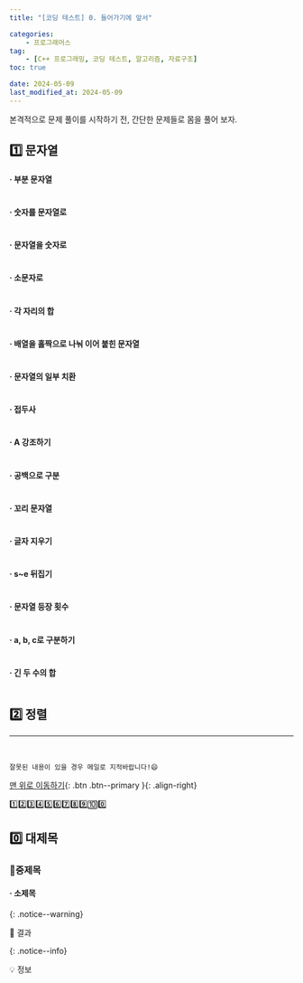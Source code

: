 ```yaml
---
title: "[코딩 테스트] 0. 들어가기에 앞서"

categories: 
    - 프로그래머스
tag: 
    - [C++ 프로그래밍, 코딩 테스트, 알고리즘, 자료구조]
toc: true

date: 2024-05-09
last_modified_at: 2024-05-09
---
```


본격적으로 문제 풀이를 시작하기 전, 간단한 문제들로 몸을 풀어 보자.



## 1️⃣ 문자열

#### · 부분 문자열

```c++

```



#### · 숫자를 문자열로

```c++

```



#### · 문자열을 숫자로

```c++

```



#### · 소문자로

```c++

```



#### · 각 자리의 합

```c++

```



#### · 배열을 홀짝으로 나눠 이어 붙힌 문자열

```c++

```



#### · 문자열의 일부 치환

```c++

```



#### · 접두사

```c++

```



#### · A 강조하기

```c++

```



#### · 공백으로 구분

```c++

```



#### · 꼬리 문자열

```c++

```



#### · 글자 지우기

```c++

```



#### · s~e 뒤집기

```c++

```



#### · 문자열 등장 횟수

```c++

```



#### · a, b, c로 구분하기

```c++

```



#### · 긴 두 수의 합

```c++

```



## 2️⃣ 정렬








***

<br>

    잘못된 내용이 있을 경우 메일로 지적바랍니다!😄

[맨 위로 이동하기](#){: .btn .btn--primary }{: .align-right}





1️⃣2️⃣3️⃣4️⃣5️⃣6️⃣7️⃣8️⃣9️⃣🔟0️⃣



## 0️⃣ 대제목



### 🔸중제목



#### ·  소제목



{: .notice--warning}

🚀 결과

{: .notice--info}

💡 정보